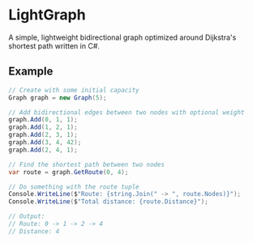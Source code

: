 # LightGraph
A simple, lightweight bidirectional graph optimized around Dijkstra's shortest path written in C#.

## Example
```csharp
// Create with some initial capacity
Graph graph = new Graph(5);

// Add bidirectional edges between two nodes with optional weight
graph.Add(0, 1, 1);
graph.Add(1, 2, 1);
graph.Add(2, 3, 1);
graph.Add(3, 4, 42);
graph.Add(2, 4, 1);

// Find the shortest path between two nodes
var route = graph.GetRoute(0, 4);

// Do something with the route tuple
Console.WriteLine($"Route: {string.Join(" -> ", route.Nodes)}");
Console.WriteLine($"Total distance: {route.Distance}");

// Output:
// Route: 0 -> 1 -> 2 -> 4
// Distance: 4

```
